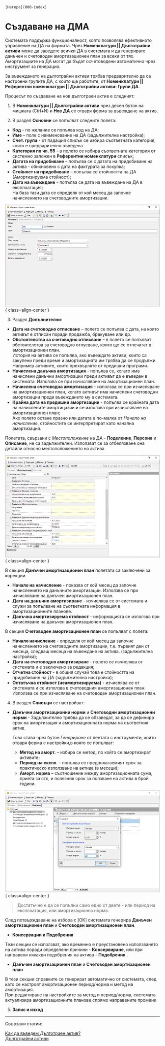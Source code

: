 ```{only} html
[Нагоре](000-index)
```

# Създаване на ДМА

Системата поддържа функционалност, която позволява ефективното управление на ДА на фирмата. Чрез **Номенклатури || Дълготрайни активи** може да заведете всички ДА в системата и да генерирате данъчен и счетоводен амортизационен план за всеки от тях.  
Амортизациите на ДА могат да бъдат осчетоводени автоматично чрез инструмент за генерация. 

За въвеждането на дълготрайни активи трябва предварително да са настроени групите ДА, с които ще работите, от **Номенклатури || Референтни номенклатури || Дълготрайни активи: Групи ДА**.  

Процесът по създаване на нов дълготраен актив е следният:  

1) В **Номенклатури || Дълготрайни активи** чрез десен бутон на мишката (Ctrl+N)  и **Нов ДА** се отваря форма за въвеждане на актив.

2) В раздел **Основни** се попълват следните полета:
 - **Код** - по желание се попълва код на ДА;
- **Име** – поле с наименование на ДА (задължителна настройка);
- **Счет. група** - от падащия списък се избира съответната категория, която е предварително въведена.
- **Категория по чл. 55** - в полето се избира съответната категория от системно заложен в **Референтни номенклатури** списък;  
- **Датата на придобиване** – попълва се с датата на придобиване на актива - обикновено с дата на фактурата за покупка;
- **Стойност на придобиване** – попълва се стойността на ДА (Амортизируема стойност);
- **Дата на въвеждане** - попълва се дата на въвеждане на ДА в експлоатация;  
    На база тази дата се определя от кой месец да започне начислението на счетоводните амортизации.

![](904-assets1.png){ class=align-center }

3) Раздел **Допълнителни**:

- **Дата на счетоводно отписване** – полето се попълва с дата, на която активът е отписан поради продажба, бракуване или др.
- **Обстоятелства за счетоводно отписване** – в полето се попълват обстоятелства за счетоводно отпусване, които ще се отпечатат в амортизационен план.  
История на актива се попълва, ако въвеждате активи, които са
закупени преди време и амортизацията им трябва да се продължи.
Например активите, които прехвърляте от предишни програми.  
- **Начислена данъчна амортизация** - попълва се, когато има начислени данъчни амортизации преди активът да е въведен в системата. Използва се при изчисляване на амортизационен план.
- **Начислена счетоводна амортизация** – използва се при изчисляване на амортизационен план, когато активът има начислени счетоводни амортизации преди въвеждането му в системата.
- **Крайна дата на предишни амортизации** - попълва се крайната дата на начислените амортицазии и се използва при изчисляване на амортизационен план;  
Ако полето остане празно или датата е по-малка от *Начало на начисление*, стойностите се интерпретират като начална амортизация.

Полетата, свързани с *Местоположение* на ДА - **Поделение**, **Персона** и **Описание**, не са задължителни. Използват се за отбелязване она детайли относно местоположението на актива.  

![](904-assets2.png){ class=align-center }

В секция **Данъчен амортизационен план** полетата са заключени за корекции. 

- **Начало на начисление** - показва от кой месец да започне начислението на данъчните амортизации. Използва се при изчисляване на данъчен амортизационен план. 
- **Дата на данъчно амортизиране** - изчислява се от системата и служи за попълване на съответната информация в амортизационните планове. 
- **Данъчна амортизируема стойност** - информацията се използва при изчисляване на данъчен амортизационен план.

В секция **Счетоводен амортизационен план** се попълват с полета:  
- **Начало начисление** - определя от кой месец да започне начислението на счетоводните амортизации, т.е. първият ден от месеца, следващ месеца на въвеждане на актива. (задължителна настройка);
- **Дата на счетоводно амортизиране** - полето се изчислява от системата и е заключено за редакция;  
- **Отчетна стойност** - в общия случай това е стойността на придобиване на ДА (задължителна настройка);  
- **Остатъчна стойност (неамортизируема)** - изчислява се от системата и се използва в счетоводния амортизационен план. 
Използва се при изчисляване на счетоводен амортизационен план.
4) В раздел **Списъци** се настройват:  

- **Данъчни амортизационни норми** и **Счетоводни амортизационни норми** - Задължително трябва да се обзаведат, за да се дефинира срок на амортизация и амортизационната норма на съответния актив.

    Това става чрез бутон *Генериране* от лентата с инструменти, който отваря форма с настройки,в която се попълват:   
    - **Метод на аморт.** – избира се метод, по който се амортизират активите;  
    - **Период на експл**. – попълва се предполагаемият срок за практическо използване на актива (в месеци);  
    - **Аморт. норма** – съотношение между амортизационната сума, приета за сто, и полезния срок за ползване на актива в брой години. 

![](904-assets3.png){ class=align-center }

> Достатъчно е да се попълни само едно от двете - или период на експлоатация, или амортизационна норма. 
    
След потвърждаване на избора с [OK] системата генерира **Данъчен амортизационен план** и **Счетоводен амортизационен план**.  


- **Консервации и Подобрения**

Тези секции се използват, ако временно е преустановено използването на актива поради определени причини - **Консервиране**, или при направени някакви подобрения на актива - **Подобрения** . 

- **Данъчен амортизационен план** и **Счетоводен амортизационен план**

В тези секции справките се генерират автоматично от системата, след като се настроят амортизационен период/норма и метод на амортизация.  
При редактиране на настройките за метод и период/норма, системата актуализира амортизационните планове спрямо направените промени.  

5) **Запис и изход**  

_____  
Свързани статии:

[Как да въведем Дълготраен актив?](https://www.unicontsoft.com/cms/node/100)  
[Дълготрайни активи](https://docs.unicontsoft.com/blog/20240423-fixed-assets.html)